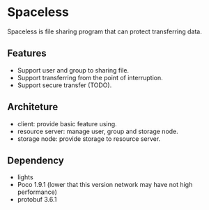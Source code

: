 # Spaceless
Spaceless is file sharing program that can protect transferring data.

## Features
- Support user and group to sharing file.
- Support transferring from the point of interruption.
- Support secure transfer (TODO).

## Architeture
- client: provide basic feature using.
- resource server: manage user, group and storage node.
- storage node: provide storage to resource server.

## Dependency
- lights
- Poco 1.9.1 (lower that this version network may have not high performance)
- protobuf 3.6.1
